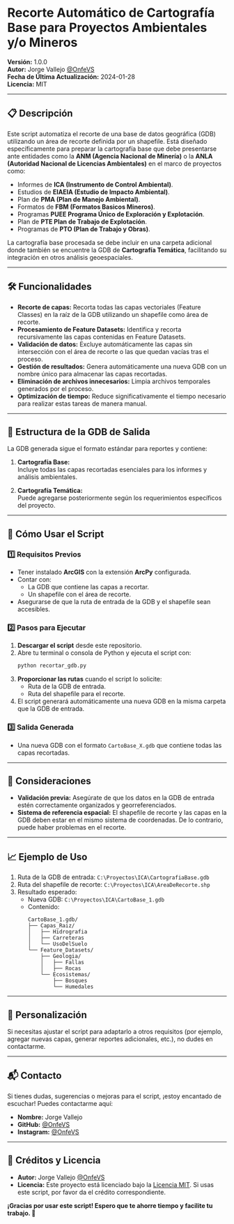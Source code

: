 # Recorte Automático de Cartografía Base para Proyectos Ambientales y/o Mineros

**Versión:** 1.0.0  
**Autor:** Jorge Vallejo [@OnfeVS](https://github.com/OnfeVS)  
**Fecha de Última Actualización:** 2024-01-28  
**Licencia:** MIT  

---

## 📋 Descripción

Este script automatiza el recorte de una base de datos geográfica (GDB) utilizando un área de recorte definida por un shapefile. Está diseñado específicamente para preparar la cartografía base que debe presentarse ante entidades como la **ANM (Agencia Nacional de Minería)** o la **ANLA (Autoridad Nacional de Licencias Ambientales)** en el marco de proyectos como:

- Informes de **ICA (Instrumento de Control Ambiental)**.
- Estudios de **EIAEIA (Estudio de Impacto Ambiental)**.
- Plan de **PMA (Plan de Manejo Ambiental)**.
- Formatos de **FBM (Formatos Basicos Mineros)**.
- Programas **PUEE Programa Único de Exploración y Explotación**.
- Plan de **PTE Plan de Trabajo de Explotación**.
- Programas de **PTO (Plan de Trabajo y Obras)**.

La cartografía base procesada se debe incluir en una carpeta adicional donde también se encuentre la GDB de **Cartografía Temática**, facilitando su integración en otros análisis geoespaciales.

---

## 🛠️ Funcionalidades

- **Recorte de capas:** Recorta todas las capas vectoriales (Feature Classes) en la raíz de la GDB utilizando un shapefile como área de recorte.
- **Procesamiento de Feature Datasets:** Identifica y recorta recursivamente las capas contenidas en Feature Datasets.
- **Validación de datos:** Excluye automáticamente las capas sin intersección con el área de recorte o las que quedan vacías tras el proceso.
- **Gestión de resultados:** Genera automáticamente una nueva GDB con un nombre único para almacenar las capas recortadas.
- **Eliminación de archivos innecesarios:** Limpia archivos temporales generados por el proceso.
- **Optimización de tiempo:** Reduce significativamente el tiempo necesario para realizar estas tareas de manera manual.

---

## 📂 Estructura de la GDB de Salida

La GDB generada sigue el formato estándar para reportes y contiene:

1. **Cartografía Base:**  
   Incluye todas las capas recortadas esenciales para los informes y análisis ambientales.
   
2. **Cartografía Temática:**  
   Puede agregarse posteriormente según los requerimientos específicos del proyecto.

---

## 🚀 Cómo Usar el Script

### 1️⃣ **Requisitos Previos**
- Tener instalado **ArcGIS** con la extensión **ArcPy** configurada.
- Contar con:
  - La GDB que contiene las capas a recortar.
  - Un shapefile con el área de recorte.
- Asegurarse de que la ruta de entrada de la GDB y el shapefile sean accesibles.

### 2️⃣ **Pasos para Ejecutar**
1. **Descargar el script** desde este repositorio.
2. Abre tu terminal o consola de Python y ejecuta el script con:
   ```bash
   python recortar_gdb.py
   ```
3. **Proporcionar las rutas** cuando el script lo solicite:
   - Ruta de la GDB de entrada.
   - Ruta del shapefile para el recorte.
4. El script generará automáticamente una nueva GDB en la misma carpeta que la GDB de entrada.

### 3️⃣ **Salida Generada**
- Una nueva GDB con el formato `CartoBase_X.gdb` que contiene todas las capas recortadas.

---

## 📌 Consideraciones

- **Validación previa:** Asegúrate de que los datos en la GDB de entrada estén correctamente organizados y georreferenciados.
- **Sistema de referencia espacial:** El shapefile de recorte y las capas en la GDB deben estar en el mismo sistema de coordenadas. De lo contrario, puede haber problemas en el recorte.

---

## 📈 Ejemplo de Uso

1. Ruta de la GDB de entrada: `C:\Proyectos\ICA\CartografiaBase.gdb`
2. Ruta del shapefile de recorte: `C:\Proyectos\ICA\AreaDeRecorte.shp`
3. Resultado esperado:
   - Nueva GDB: `C:\Proyectos\ICA\CartoBase_1.gdb`
   - Contenido:
     ```
     CartoBase_1.gdb/
     ├── Capas_Raiz/
     │   ├── Hidrografia
     │   ├── Carreteras
     │   └── UsoDelSuelo
     └── Feature_Datasets/
         ├── Geologia/
         │   ├── Fallas
         │   ├── Rocas
         └── Ecosistemas/
             ├── Bosques
             └── Humedales
     ```

---

## 🔧 Personalización

Si necesitas ajustar el script para adaptarlo a otros requisitos (por ejemplo, agregar nuevas capas, generar reportes adicionales, etc.), no dudes en contactarme.

---

## 📬 Contacto

Si tienes dudas, sugerencias o mejoras para el script, ¡estoy encantado de escuchar! Puedes contactarme aquí:

- **Nombre:** Jorge Vallejo  
- **GitHub:** [@OnfeVS](https://github.com/OnfeVS)  
- **Instagram:** [@OnfeVS](https://www.instagram.com/onfevs/)  

---

## 📄 Créditos y Licencia

- **Autor:** Jorge Vallejo [@OnfeVS](https://github.com/OnfeVS)  
- **Licencia:** Este proyecto está licenciado bajo la [Licencia MIT](LICENSE). Si usas este script, por favor da el crédito correspondiente.

**¡Gracias por usar este script! Espero que te ahorre tiempo y facilite tu trabajo. 🚀**
